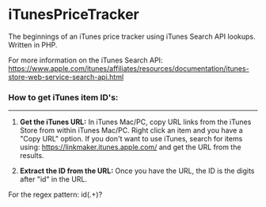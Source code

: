 # iTunesPriceTracker

The beginnings of an iTunes price tracker using iTunes Search API lookups. Written in PHP.

For more information on the iTunes Search API:
https://www.apple.com/itunes/affiliates/resources/documentation/itunes-store-web-service-search-api.html

### How to get iTunes item ID's:
----------------------------

1. **Get the iTunes URL:** In iTunes Mac/PC, copy URL links from the iTunes Store from within iTunes Mac/PC. Right click an item and you have a "Copy URL" option. If you don't want to use iTunes, search for items using: https://linkmaker.itunes.apple.com/ and get the URL from the results.

2. **Extract the ID from the URL:** Once you have the URL, the ID is the digits after "id" in the URL.

For the regex pattern: id(.+)\?
